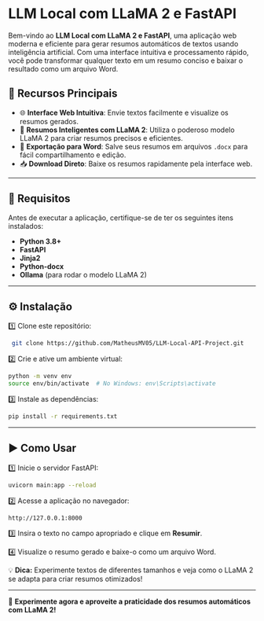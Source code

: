 # LLM Local com LLaMA 2 e FastAPI

Bem-vindo ao **LLM Local com LLaMA 2 e FastAPI**, uma aplicação web moderna e eficiente para gerar resumos automáticos de textos usando inteligência artificial. Com uma interface intuitiva e processamento rápido, você pode transformar qualquer texto em um resumo conciso e baixar o resultado como um arquivo Word.

## 🚀 Recursos Principais

- 🌐 **Interface Web Intuitiva**: Envie textos facilmente e visualize os resumos gerados.
- 🧠 **Resumos Inteligentes com LLaMA 2**: Utiliza o poderoso modelo LLaMA 2 para criar resumos precisos e eficientes.
- 📄 **Exportação para Word**: Salve seus resumos em arquivos `.docx` para fácil compartilhamento e edição.
- 📥 **Download Direto**: Baixe os resumos rapidamente pela interface web.

---

## 📌 Requisitos

Antes de executar a aplicação, certifique-se de ter os seguintes itens instalados:

- **Python 3.8+**
- **FastAPI**
- **Jinja2**
- **Python-docx**
- **Ollama** (para rodar o modelo LLaMA 2)

---

## ⚙️ Instalação

1️⃣ Clone este repositório:
```sh
 git clone https://github.com/MatheusMV05/LLM-Local-API-Project.git
```
2️⃣ Crie e ative um ambiente virtual:
```sh
python -m venv env
source env/bin/activate  # No Windows: env\Scripts\activate
```
3️⃣ Instale as dependências:
```sh
pip install -r requirements.txt
```

---

## ▶️ Como Usar

1️⃣ Inicie o servidor FastAPI:
```sh
uvicorn main:app --reload
```
2️⃣ Acesse a aplicação no navegador:
```sh
http://127.0.0.1:8000
```
3️⃣ Insira o texto no campo apropriado e clique em **Resumir**.

4️⃣ Visualize o resumo gerado e baixe-o como um arquivo Word.

💡 **Dica:** Experimente textos de diferentes tamanhos e veja como o LLaMA 2 se adapta para criar resumos otimizados!

---

🚀 **Experimente agora e aproveite a praticidade dos resumos automáticos com LLaMA 2!**

